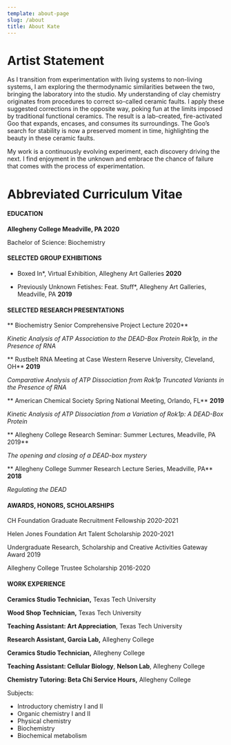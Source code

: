 ```yaml
---
template: about-page
slug: /about
title: About Kate
---
```

# Artist Statement

As I transition from experimentation with living systems to non-living systems, I am exploring the thermodynamic similarities between the two, bringing the laboratory into the studio. My understanding of clay chemistry originates from procedures to correct so-called ceramic faults. I apply these suggested corrections in the opposite way, poking fun at the limits imposed by traditional functional ceramics. The result is a lab-created, fire-activated Goo that expands, encases, and consumes its surroundings. The Goo’s search for stability is now a preserved moment in time, highlighting the beauty in these ceramic faults.

My work is a continuously evolving experiment, each discovery driving the next. I find enjoyment in the unknown and embrace the chance of failure that comes with the process of experimentation.

 

# Abbreviated Curriculum Vitae

#### EDUCATION

**Allegheny College    Meadville, PA 2020**

Bachelor of Science: Biochemistry



#### SELECTED GROUP EXHIBITIONS

 *   Boxed In*, Virtual Exhibition, Allegheny Art Galleries **2020**

 *   Previously Unknown Fetishes: Feat. Stuff*, Allegheny Art Galleries, Meadville, PA **2019**



#### SELECTED RESEARCH PRESENTATIONS

 **   Biochemistry Senior Comprehensive Project Lecture 2020**

*Kinetic Analysis of ATP Association to the DEAD-Box Protein Rok1p, in the Presence of RNA*

 **   Rustbelt RNA Meeting at Case Western Reserve University, Cleveland, OH** **2019**

*Comparative Analysis of ATP Dissociation from Rok1p Truncated Variants in the Presence of RNA*

 **   American Chemical Society Spring National Meeting, Orlando, FL** **2019**

*Kinetic Analysis of ATP Dissociation from a Variation of Rok1p: A DEAD-Box Protein*

 **   Allegheny College Research Seminar: Summer Lectures, Meadville, PA 2019**

*The opening and closing of a DEAD-box mystery*

 **   Allegheny College Summer Research Lecture Series, Meadville, PA** **2018**

*Regulating the DEAD*



#### AWARDS, HONORS, SCHOLARSHIPS

CH Foundation Graduate Recruitment Fellowship 2020-2021

Helen Jones Foundation Art Talent Scholarship 2020-2021

Undergraduate Research, Scholarship and Creative Activities Gateway Award 2019

Allegheny College Trustee Scholarship 2016-2020



#### WORK EXPERIENCE 

**Ceramics Studio Technician,** Texas Tech University

**Wood Shop Technician,** Texas Tech University

**Teaching Assistant: Art Appreciation**, Texas Tech University

**Research Assistant, Garcia Lab,** Allegheny College

**Ceramics Studio Technician,** Allegheny College

**Teaching Assistant: Cellular Biology**, **Nelson Lab**, Allegheny College 

**Chemistry Tutoring: Beta Chi Service Hours,** Allegheny College

Subjects:

* Introductory chemistry I and II
* Organic chemistry I and II
* Physical chemistry
* Biochemistry
* Biochemical metabolism